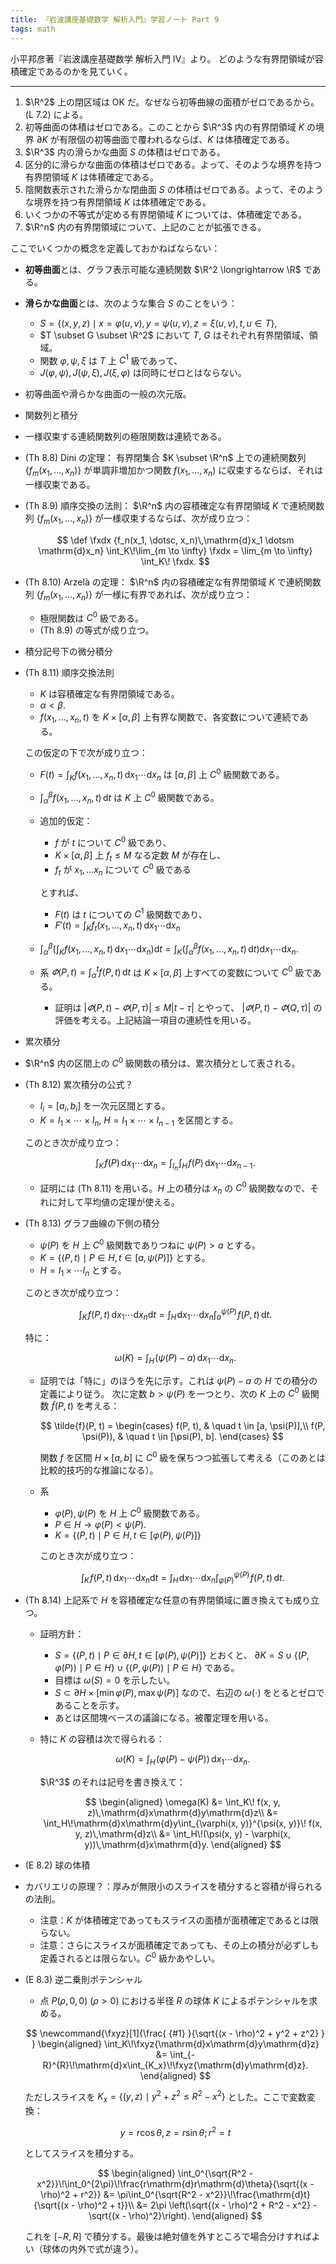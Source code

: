 ```yaml
---
title: 『岩波講座基礎数学 解析入門』学習ノート Part 9
tags: math
---
```


小平邦彦著『岩波講座基礎数学 解析入門 IV』より。
どのような有界閉領域が容積確定であるのかを見ていく。

----

1. $\R^2$ 上の閉区域は OK だ。なぜなら初等曲線の面積がゼロであるから。(L 7.2) による。
2. 初等曲面の体積はゼロである。このことから $\R^3$ 内の有界閉領域 $K$ の境界
   $\partial K$ が有限個の初等曲面で覆われるならば、$K$ は体積確定である。
3. $\R^3$ 内の滑らかな曲面 $S$ の体積はゼロである。
4. 区分的に滑らかな曲面の体積はゼロである。よって、そのような境界を持つ有界閉領域 $K$ は体積確定である。
5. 陰関数表示された滑らかな閉曲面 $S$ の体積はゼロである。よって、そのような境界を持つ有界閉領域 $K$ は体積確定である。
6. いくつかの不等式が定める有界閉領域 $K$ については、体積確定である。
7. $\R^n$ 内の有界閉領域について、上記のことが拡張できる。

ここでいくつかの概念を定義しておかねばならない：
* **初等曲面**とは、グラフ表示可能な連続関数 $\R^2 \longrightarrow \R$ である。
* **滑らかな曲面**とは、次のような集合 $S$ のことをいう：
  * $S = \lbrace (x, y, z) \mid x = \varphi(u, v), y = \psi(u, v), z = \xi(u, v), t, u \in T\rbrace,$
  * $T \subset G \subset \R^2$ において $T$, $G$ はそれぞれ有界閉領域、領域。
  * 関数 $\varphi, \psi, \xi$ は $T$ 上 $C^1$ 級であって、
  * $J(\varphi, \psi), J(\psi, \xi), J(\xi, \varphi)$ は同時にゼロとはならない。
* 初等曲面や滑らかな曲面の一般の次元版。
* 関数列と積分
* 一様収束する連続関数列の極限関数は連続である。
* (Th 8.8) Dini の定理：
  有界閉集合 $K \subset \R^n$ 上での連続関数列 $\lbrace f_m(x_1, \dotsc, x_n)\rbrace$ が単調非増加かつ関数
  $f(x_1, \dotsc, x_n)$ に収束するならば、それは一様収束である。
* (Th 8.9) 順序交換の法則：
  $\R^n$ 内の容積確定な有界閉領域 $K$ で連続関数列 $\lbrace f_m(x_1, \dotsc, x_n)\rbrace$
  が一様収束するならば、次が成り立つ：

  $$
  \def \fxdx {f_n(x_1, \dotsc, x_n)\,\mathrm{d}x_1 \dotsm \mathrm{d}x_n}
  \int_K\!\lim_{m \to \infty} \fxdx
  = \lim_{m \to \infty} \int_K\! \fxdx.
  $$

* (Th 8.10) Arzelà の定理：
  $\R^n$ 内の容積確定な有界閉領域 $K$ で連続関数列 $\lbrace f_m(x_1, \dotsc, x_n)\rbrace$
  が一様に有界であれば、次が成り立つ：
  * 極限関数は $C^0$ 級である。
  * (Th 8.9) の等式が成り立つ。
* 積分記号下の微分積分
* (Th 8.11) 順序交換法則
  * $K$ は容積確定な有界閉領域である。
  * $\alpha < \beta.$
  * $f(x_1, \dotsc, x_n, t)$ を $K \times {[\alpha, \beta]}$ 上有界な関数で、各変数について連続である。

  この仮定の下で次が成り立つ：
  * $\displaystyle F(t) = \int_Kf(x_1, \dotsc, x_n, t)\,\mathrm{d}x_1 \dotsm \mathrm{d}x_n$ は $[\alpha, \beta]$ 上 $C^0$ 級関数である。
  * $\displaystyle \int_\alpha^\beta f(x_1, \dotsc, x_n, t)\,\mathrm{d}t$ は $K$ 上 $C^0$ 級関数である。
  * 追加的仮定：
    * $f$ が $t$ について $C^0$ 級であり、
    * $K \times {[\alpha, \beta]}$ 上 $f_t \le M$ なる定数 $M$ が存在し、
    * $f_t$ が $x_1, \dotsc x_n$ について $C^0$ 級である

    とすれば、
    * $F(t)$ は $t$ についての $C^1$ 級関数であり、
    * $\displaystyle F'(t) = \int_K f_t(x_1, \dotsc, x_n, t)\,\mathrm{d}x_1 \dotsm \mathrm{d}x_n$
  * $\displaystyle \int_\alpha^\beta\left(\int_Kf(x_1, \dotsc, x_n, t)\,\mathrm{d}x_1 \dotsm \mathrm{d}x_n \right)\mathrm{d}t = \int_K\left(\int_\alpha^\beta f(x_1, \dotsc, x_n, t)\,\mathrm{d}t\right)\mathrm{d}x_1 \dotsm \mathrm{d}x_n.$
  * 系 $\displaystyle \varPhi(P, t) = \int_\alpha^t f(P, t)\,\mathrm{d}t$ は $K \times [\alpha, \beta]$ 上すべての変数について $C^0$ 級である。
    * 証明は $\lvert \varPhi(P, t) - \varPhi(P, \tau)\rvert \le M\lvert t - \tau\rvert$ とやって、
      $\lvert \varPhi(P, t) - \varPhi(Q, \tau)\rvert$ の評価を考える。上記結論一項目の連続性を用いる。
* 累次積分
* $\R^n$ 内の区間上の $C^0$ 級関数の積分は、累次積分として表される。
* (Th 8.12) 累次積分の公式？
  * $I_i = [a_i, b_i]$ を一次元区間とする。
  * $K = I_1 \times \dotsb \times I_n$, $H = I_1 \times \dotsb \times I_{n - 1}$ を区間とする。

  このとき次が成り立つ：

  $$
  \int_K\!f(P)\,\mathrm{d}x_1 \dotsm \mathrm{d}x_n = \int_{I_n}\!\int_{H}\!f(P)\,\mathrm{d}x_1 \dotsm \mathrm{d}x_{n - 1}.
  $$

  * 証明には (Th 8.11) を用いる。$H$ 上の積分は $x_n$ の $C^0$ 級関数なので、それに対して平均値の定理が使える。
* (Th 8.13) グラフ曲線の下側の積分
  * $\psi(P)$ を $H$ 上 $C^0$ 級関数でありつねに $\psi(P) > a$ とする。
  * $K = \lbrace (P, t) \mid P \in H, t \in [a, \psi(P)]\rbrace$ とする。
  * $H = I_1 \times \dotsm I_n$ とする。

  このとき次が成り立つ：

  $$
  \int_K\!f(P, t)\,\mathrm{d}x_1 \dotsm \mathrm{d}x_n \mathrm{d}t = \int_H\!\mathrm{d}x_1 \dotsm \mathrm{d}x_n \int_a^{\psi(P)}\!f(P, t)\,\mathrm{d}t.
  $$

  特に：

  $$
  \omega(K) = \int_H\!(\psi(P) - a)\,\mathrm{d}x_1 \dotsm \mathrm{d}x_n.
  $$

  * 証明では「特に」のほうを先に示す。これは $\psi(P) - a$ の $H$ での積分の定義により従う。
    次に定数 $b > \psi(P)$ を一つとり、次の $K$ 上の $C^0$ 級関数 $\tilde{f}(P, t)$ を考える：

    $$
    \tilde{f}(P, t) = \begin{cases}
    f(P, t), & \quad t \in [a, \psi(P)],\\
    f(P, \psi(P)), & \quad t \in [\psi(P), b].
    \end{cases}
    $$

    関数 $f$ を区間 $H \times [a, b]$ に $C^0$ 級を保ちつつ拡張して考える（このあとは比較的技巧的な推論になる）。
  * 系
    * $\varphi(P), \psi(P)$ を $H$ 上 $C^0$ 級関数である。
    * $P \in H \rightarrow \varphi(P) < \psi(P).$
    * $K = \lbrace (P, t) \mid P \in H, t \in [\varphi(P), \psi(P)]\rbrace$

    このとき次が成り立つ：

    $$
    \int_K\!f(P, t)\,\mathrm{d}x_1 \dotsm \mathrm{d}x_n \mathrm{d}t = \int_H\!\mathrm{d}x_1 \dotsm \mathrm{d}x_n \int_{\varphi(P)}^{\psi(P)}\!f(P, t)\,\mathrm{d}t.
    $$

* (Th 8.14) 上記系で $H$ を容積確定な任意の有界閉領域に置き換えても成り立つ。
  * 証明方針：
    * $S = \lbrace (P, t) \mid P \in \partial{H}, t \in [\varphi(P), \psi(P)]\rbrace$ とおくと、
      $\partial{K} = S \cup \lbrace (P, \varphi(P)) \mid P \in H\rbrace \cup \lbrace (P, \psi(P)) \mid P \in H\rbrace$ である。
    * 目標は $\omega(S) = 0$ を示したい。
    * $S \subset \partial{H} \times [\min{\varphi(P)}, \max{\psi(P)}]$ なので、右辺の $\omega(\cdot)$ をとるとゼロであることを示す。
    * あとは区間塊ベースの議論になる。被覆定理を用いる。

  * 特に $K$ の容積は次で得られる：

    $$
    \omega(K) = \int_H\!(\varphi(P) - \psi(P))\,\mathrm{d}x_1 \dotsm \mathrm{d}x_n.
    $$

    $\R^3$ のそれは記号を書き換えて：

    $$
    \begin{aligned}
    \omega(K) &= \int_K\! f(x, y, z)\,\mathrm{d}x\mathrm{d}y\mathrm{d}z\\
    &= \int_H\!\mathrm{d}x\mathrm{d}y\int_{\varphi(x, y)}^{\psi(x, y)}\! f(x, y, z)\,\mathrm{d}z\\
    &= \int_H\!(\psi(x, y) - \varphi(x, y))\,\mathrm{d}x\mathrm{d}y.
    \end{aligned}
    $$

* (E 8.2) 球の体積
* カバリエリの原理？：厚みが無限小のスライスを積分すると容積が得られるの法則。
  * 注意：$K$ が体積確定であってもスライスの面積が面積確定であるとは限らない。
  * 注意：さらにスライスが面積確定であっても、その上の積分が必ずしも定義されるとは限らない。$C^0$ 級かあやしい。
* (E 8.3) 逆二乗則ポテンシャル
  * 点 $P(\rho, 0, 0)\ (\rho > 0)$ における半径 $R$ の球体 $K$ によるポテンシャルを求める。

  $$
  \newcommand{\fxyz}[1]{\frac{ {#1} }{\sqrt{(x - \rho)^2 + y^2 + z^2} } }
  \begin{aligned}
  \int_K\!\fxyz{\mathrm{d}x\mathrm{d}y\mathrm{d}z}
  &= \int_{-R}^{R}\!\mathrm{d}x\int_{K_x}\!\fxyz{\mathrm{d}y\mathrm{d}z}.
  \end{aligned}
  $$

  ただしスライスを $K_x = \lbrace (y, z) \mid y^2 + z^2 \le R^2 - x^2\rbrace$ とした。ここで変数変換：

  $$
  y = r\cos\theta, z = r\sin\theta; r^2 = t
  $$

  としてスライスを積分する。

  $$
  \begin{aligned}
  \int_0^{\sqrt{R^2 - x^2}}\!\int_0^{2\pi}\!\frac{r\mathrm{d}r\mathrm{d}\theta}{\sqrt{(x - \rho)^2 + r^2}}
  &= \pi\int_0^{\sqrt{R^2 - x^2}}\!\frac{\mathrm{d}t}{\sqrt{(x - \rho)^2 + t}}\\
  &= 2\pi \left(\sqrt{(x - \rho)^2 + R^2 - x^2} - \sqrt{(x - \rho)^2}\right).
  \end{aligned}
  $$

  これを ${[{-R}, R]}$ で積分する。最後は絶対値を外すところで場合分けすればよい（球体の内外で式が違う）。
